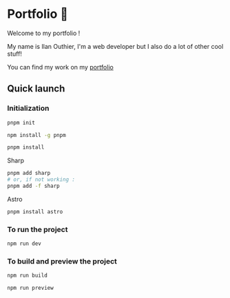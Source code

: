 # Portfolio 🚀

Welcome to my portfolio !

My name is Ilan Outhier, I'm a web developer but I also do a lot of other cool stuff!

You can find my work on my [portfolio](https://ilanou.github.io/portfolio)

## Quick launch

### Initialization

```bash
pnpm init
```

```bash
npm install -g pnpm
```

```bash
pnpm install
```

Sharp

```bash
pnpm add sharp
# or, if not working : 
pnpm add -f sharp
```

Astro

```bash
pnpm install astro
```

### To run the project

```bash
npm run dev
```

### To build and preview the project

```bash
npm run build
```

```bash
npm run preview
```
<!-- 
### To deploy the project on gh-pages-v3

```bash
npm run deploy
```
 -->
